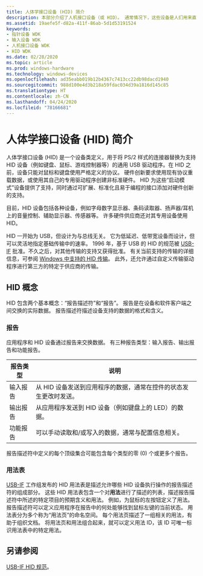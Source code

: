 ```yaml
---
title: 人体学接口设备 (HID) 简介
description: 本部分介绍了人机接口设备（或 HID）。 通常情况下，这些设备是人们用来直接控制计算机系统操作的设备。
ms.assetid: 19aefe5f-d82a-411f-86ab-5d1d53191524
keywords:
- 指针设备 WDK
- 输入设备 WDK
- 人机接口设备 WDK
- HID WDK
ms.date: 02/28/2020
ms.topic: article
ms.prod: windows-hardware
ms.technology: windows-devices
ms.openlocfilehash: ad35eabb019b12b4367c7413cc22db98dacd1940
ms.sourcegitcommit: 988d100e4d3b218a59fdac034d39a1816d145c85
ms.translationtype: HT
ms.contentlocale: zh-CN
ms.lasthandoff: 04/24/2020
ms.locfileid: "78166681"
---
```

# <a name="introduction-to-human-interface-devices-hid"></a>人体学接口设备 (HID) 简介

人体学接口设备 (HID) 是一个设备类定义，用于将 PS/2 样式的连接器替换为支持 HID 设备（例如键盘、鼠标、游戏控制器等）的通用 USB 驱动程序。在 HID 之前，设备只能对鼠标和键盘使用严格定义的协议。 硬件创新要求使用现有协议重载数据，或使用其自己的专用驱动程序创建非标准硬件。 HID 为这些“启动模式”设备提供了支持，同时通过可扩展、标准化且易于编程的接口添加对硬件创新的支持。

目前，HID 设备包括各种设备，例如字母数字显示器、条码读取器、扬声器/耳机上的音量控制、辅助显示器、传感器等。 许多硬件供应商还对其专用设备使用 HID。

HID 一开始为 USB，但设计为与总线无关。 它为低延迟、低带宽设备而设计，但可以灵活地指定基础传输中的速率。 1996 年，基于 USB 的 HID 的规范被 [USB-IF](https://www.usb.org/about) 批准。不久之后，对其他传输的支持又获得批准。 有关当前支持的传输的详细信息，可参阅 [Windows 中支持的 HID 传输](https://docs.microsoft.com/windows-hardware/drivers/hid/hid-transports)。 此外，还允许通过自定义传输驱动程序进行第三方的特定于供应商的传输。

## <a name="hid-concepts"></a>HID 概念

HID 包含两个基本概念：“报告描述符”和“报告”。 报告是在设备和软件客户端之间交换的实际数据。 报告描述符描述设备支持的数据的格式和含义。

### <a name="reports"></a>报告

应用程序和 HID 设备通过报告来交换数据。 有三种报告类型：输入报告、输出报告和功能报告。

| 报告类型    | 说明                                                                                                     |
|----------------|-----------------------------------------------------------------------------------------------------------------|
| 输入报告   | 从 HID 设备发送到应用程序的数据，通常在控件的状态发生更改时发送。 |
| 输出报告  | 从应用程序发送到 HID 设备（例如键盘上的 LED）的数据。         |
| 功能报告 | 可以手动读取和/或写入的数据，通常与配置信息相关。    |

报告描述符中定义的每个顶级集合可能包含每个类型的零 (0) 个或更多个报告。

### <a name="usage-tables"></a>用法表

[USB-IF](https://www.usb.org/about) 工作组发布的 HID 用法表是描述允许哪些 HID 设备执行操作的报告描述符的组成部分。 这些 HID 用法表包含一个对**用法**进行了描述的列表，描述报告描述符中所述的特定项目的预期含义和用法。 例如，为鼠标的左按钮定义了用法。 报告描述符可以定义应用程序在报告中的何处能够找到鼠标左键的当前状态。 用法表分为多个称为“用法页”的命名空间。 每个用法页描述了一组相关的用法，有助于组织文档。 将用法页和用法组合起来，就可以定义用法 ID，该 ID 可唯一标识用法表中的特定用法。

## <a name="see-also"></a>另请参阅

[USB-IF HID 规范](https://www.usb.org/hid)。
